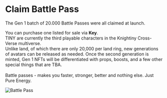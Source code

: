 # Claim Battle Pass

The Gen 1 batch of 20.000 Battle Passes were all claimed at launch.

You can purchase one listed for sale via **Key**. \
TINY are currently the third playable characters in the Knightiny Cross-Verse multiverse. \
Unlike land, of which there are only 20,000 per land ring, new generations of avatars can be released as needed. Once the second generation is minted, Gen 1 NFTs will be differentiated with props, boosts, and a few other special things that are TBA. \
\
Battle passes - makes you faster, stronger, better and nothing else. Just Pure Energy.

![Battle Pass](<../../.gitbook/assets/Battle Pass Git book.gif>)
